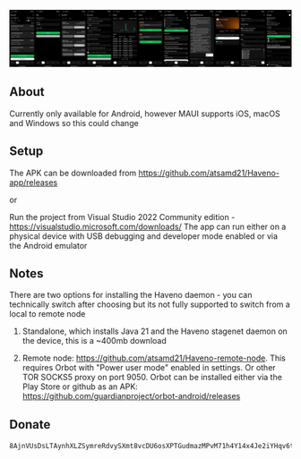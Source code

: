 ﻿![alt text](https://github.com/atsamd21/Haveno-app/blob/master/app-new-ui.png "Image of application")

## About
Currently only available for Android, however MAUI supports iOS, macOS and Windows so this could change

## Setup
The APK can be downloaded from https://github.com/atsamd21/Haveno-app/releases

or

Run the project from Visual Studio 2022 Community edition - https://visualstudio.microsoft.com/downloads/
The app can run either on a physical device with USB debugging and developer mode enabled or via the Android emulator

## Notes
There are two options for installing the Haveno daemon - you can technically switch after choosing but its not fully supported to switch from a local to remote node
1. Standalone, which installs Java 21 and the Haveno stagenet daemon on the device, this is a ~400mb download

2. Remote node: https://github.com/atsamd21/Haveno-remote-node. This requires Orbot with "Power user mode" enabled in settings. Or other TOR SOCKS5 proxy on port 9050. Orbot can be installed either via the Play Store or github as an APK: https://github.com/guardianproject/orbot-android/releases

## Donate
```
8AjnVUsDsLTAynhXLZSymreRdvySXmt8vcDU6osXPTGudmazMPvM71h4Y14x4Je2iYHqv6tRUq52zixb5nV9oFwp7Y1DVRU
```
